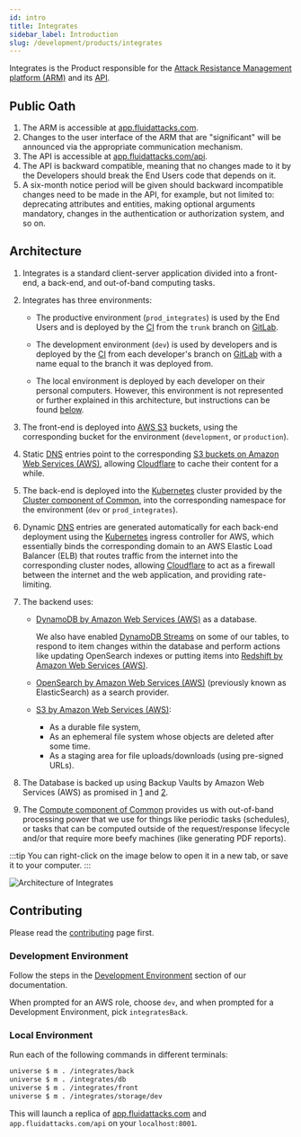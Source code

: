 ```yaml
---
id: intro
title: Integrates
sidebar_label: Introduction
slug: /development/products/integrates
---
```


Integrates is the Product responsible
for the [Attack Resistance Management platform (ARM)](/machine/web/arm)
and its [API](/machine/api).

## Public Oath

1. The ARM is accessible at
   [app.fluidattacks.com](https://app.fluidattacks.com).
1. Changes to the user interface of the ARM
   that are "significant"
   will be announced
   via the appropriate communication mechanism.
1. The API is accessible at
   [app.fluidattacks.com/api](https://app.fluidattacks.com).
1. The API is backward compatible,
   meaning that no changes made to it by the Developers
   should break the End Users code that depends on it.
1. A six-month notice period will be given
   should backward incompatible changes need to be made in the API,
   for example, but not limited to:
   deprecating attributes and entities,
   making optional arguments mandatory,
   changes in the authentication or authorization system,
   and so on.

## Architecture

1. Integrates is a standard client-server application
   divided into a front-end, a back-end,
   and out-of-band computing tasks.

1. Integrates has three environments:

   - The productive environment (`prod_integrates`)
     is used by the End Users
     and is deployed by the [CI](/development/stack/gitlab-ci)
     from the `trunk` branch on [GitLab](/development/stack/gitlab).

   - The development environment (`dev`)
     is used by developers
     and is deployed
     by the [CI](/development/stack/gitlab-ci)
     from each developer's branch on [GitLab](/development/stack/gitlab)
     with a name equal to the branch it was deployed from.

   - The local environment
     is deployed by each developer on their personal computers.
     However, this environment is not represented
     or further explained in this architecture,
     but instructions can be found [below](#local-environment).

1. The front-end is deployed into [AWS S3](/development/stack/aws/s3) buckets,
   using the corresponding bucket for the environment
   (`development`, or `production`).

1. Static [DNS](/development/stack/cloudflare) entries
   point to the corresponding
   [S3 buckets on Amazon Web Services (AWS)](/development/stack/aws/s3),
   allowing [Cloudflare](/development/stack/cloudflare)
   to cache their content for a while.

1. The back-end is deployed
   into the [Kubernetes](/development/stack/kubernetes) cluster
   provided by the [Cluster component of Common](/development/common/cluster),
   into the corresponding namespace for the environment
   (`dev` or `prod_integrates`).

1. Dynamic [DNS](/development/stack/cloudflare) entries
   are generated automatically for each back-end deployment
   using the [Kubernetes](/development/stack/kubernetes)
   ingress controller for AWS,
   which essentially binds the corresponding domain
   to an AWS Elastic Load Balancer (ELB)
   that routes traffic from the internet
   into the corresponding cluster nodes,
   allowing [Cloudflare](/development/stack/cloudflare)
   to act as a firewall between the internet
   and the web application,
   and providing rate-limiting.

1. The backend uses:

   - [DynamoDB by Amazon Web Services (AWS)](/development/stack/aws/dynamodb/introduction)
     as a database.

     We also have enabled [DynamoDB Streams](https://aws.amazon.com/blogs/database/dynamodb-streams-use-cases-and-design-patterns/)
     on some of our tables,
     to respond to item changes within the database
     and perform actions like updating OpenSearch indexes
     or putting items into [Redshift by Amazon Web Services (AWS)](/development/stack/aws/redshift).

   - [OpenSearch by Amazon Web Services (AWS)](/development/stack/aws/opensearch)
     (previously known as ElasticSearch)
     as a search provider.
   - [S3 by Amazon Web Services (AWS)](/development/stack/aws/s3):
     - As a durable file system,
     - As an ephemeral file system whose objects are deleted after some time.
     - As a staging area for file uploads/downloads
       (using pre-signed URLs).

1. The Database is backed up
   using Backup Vaults by Amazon Web Services (AWS)
   as promised in [1](/about/security/availability/everything-backed-up)
   and [2](/about/security/availability/recovery-objective).

1. The [Compute component of Common](/development/common/compute)
   provides us with out-of-band processing power
   that we use for things like
   periodic tasks (schedules),
   or tasks that can be computed outside of the request/response lifecycle
   and/or that require more beefy machines
   (like generating PDF reports).

:::tip
You can right-click on the image below
to open it in a new tab,
or save it to your computer.
:::

![Architecture of Integrates](./arch.dot.svg)

## Contributing

Please read the
[contributing](/development/contributing) page first.

### Development Environment

Follow the steps
in the [Development Environment](/development/setup/environment) section
of our documentation.

When prompted for an AWS role, choose `dev`,
and when prompted for a Development Environment, pick `integratesBack`.

### Local Environment

Run each of the following commands in different terminals:

```sh
universe $ m . /integrates/back
universe $ m . /integrates/db
universe $ m . /integrates/front
universe $ m . /integrates/storage/dev
```

This will launch a replica of
[app.fluidattacks.com](https://fluidattacks.com)
and `app.fluidattacks.com/api`
on your `localhost:8001`.
